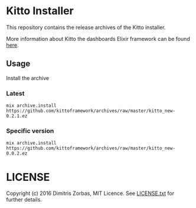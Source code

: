 # Kitto Installer

This repository contains the release archives of the Kitto installer.

More information about Kitto the dashboards Elixir framework can be
found [here](https://github.com/kittoframework/kitto).

## Usage

Install the archive

### Latest

```shell
mix archive.install https://github.com/kittoframework/archives/raw/master/kitto_new-0.2.1.ez
```

### Specific version

```shell
mix archive.install https://github.com/kittoframework/archives/raw/master/kitto_new-0.0.2.ez
```

# LICENSE

Copyright (c) 2016 Dimitris Zorbas, MIT Licence.
See [LICENSE.txt](https://github.com/kittoframework/kitto/blob/master/LICENSE.txt) for further details.
